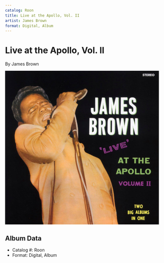 ```yaml
---
catalog: Roon
title: Live at the Apollo, Vol. II
artist: James Brown
format: Digital, Album
---
```


# Live at the Apollo, Vol. II

By James Brown

![](../../assets/albumcovers/James_Brown-Live_at_the_Apollo__Vol_II.png)

## Album Data

- Catalog #: Roon
- Format: Digital, Album

